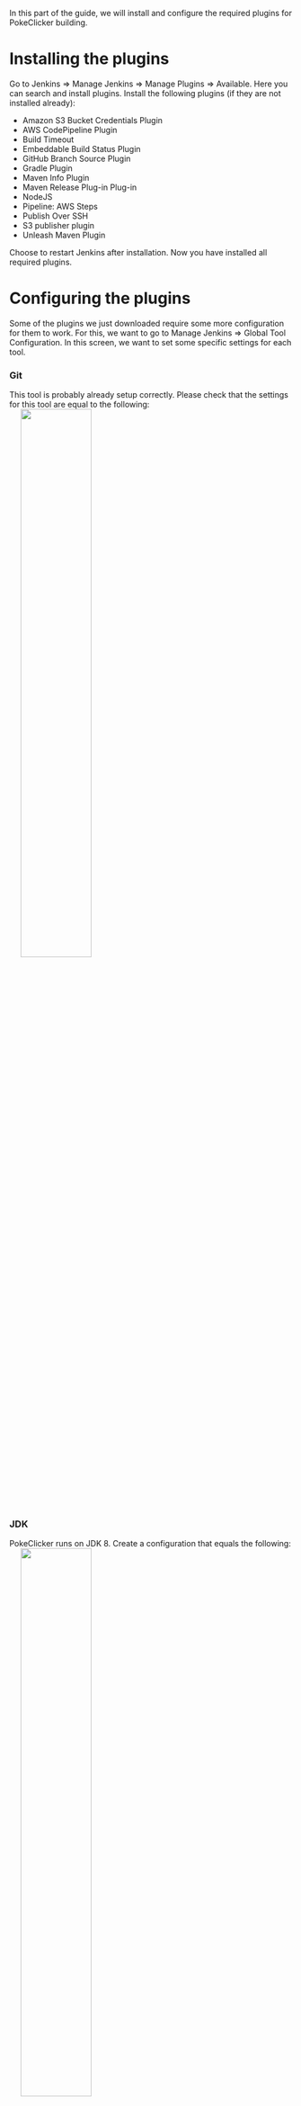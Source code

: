 In this part of the guide, we will install and configure the required plugins for PokeClicker building.

# Installing the plugins
Go to Jenkins => Manage Jenkins => Manage Plugins => Available. Here you can search and install plugins. Install the following plugins (if they are not installed already):

- Amazon S3 Bucket Credentials Plugin
- AWS CodePipeline Plugin
- Build Timeout
- Embeddable Build Status Plugin
- GitHub Branch Source Plugin
- Gradle Plugin
- Maven Info Plugin
- Maven Release Plug-in Plug-in
- NodeJS
- Pipeline: AWS Steps
- Publish Over SSH
- S3 publisher plugin
- Unleash Maven Plugin

Choose to restart Jenkins after installation. Now you have installed all required plugins.

# Configuring the plugins
Some of the plugins we just downloaded require some more configuration for them to work. For this, we want to go to Manage Jenkins => Global Tool Configuration. In this screen, we want to set some specific settings for each tool.

### Git
This tool is probably already setup correctly. Please check that the settings for this tool are equal to the following:
<img src="https://github.com/pokeclicker/pipeline/raw/master/images/tool_git.png" width="50%" style="padding-left:20px;"  />

### JDK
PokeClicker runs on JDK 8. Create a configuration that equals the following:
<img src="https://github.com/pokeclicker/pipeline/raw/master/images/tool_jdk.png" width="50%" style="padding-left:20px;"  />

### Maven
PokeClicker is build with Maven 3.6.0. Create a configuration that equals the following:
<img src="https://github.com/pokeclicker/pipeline/raw/master/images/tool_maven.png" width="50%" style="padding-left:20px;"  />

### NodeJS
PokeClicker works with NodeJS version 11.10.1. You can set the refresh timeout for npm packages to your demand, we chose `120`. We also added the packages PokeClicker uses as global packages here; this ensures they are only refreshed in the timeout specified. This is not required though. These requirements are as follows: `@types/jest@~24.0.0 @types/node@~10.12.21 @types/react@~16.8.2 @types/react-dom@~16.8.0 react@~16.8.1 react-dom@~16.8.1 react-scripts@~2.1.3 typescript@~3.3.1`.
<img src="https://github.com/pokeclicker/pipeline/raw/master/images/tool_nodejs.png" width="50%" style="padding-left:20px;"  />

After all these steps, all plugins are configured correctly and ready to use!
